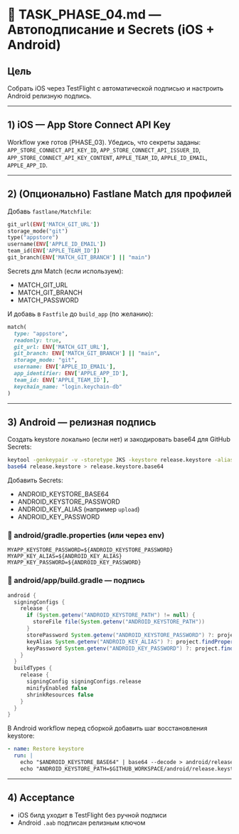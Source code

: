 # 🧩 TASK_PHASE_04.md — Автоподписание и Secrets (iOS + Android)
## Цель
Собрать iOS через TestFlight с автоматической подписью и настроить Android релизную подпись.

---

## 1) iOS — App Store Connect API Key
Workflow уже готов (PHASE_03). Убедись, что секреты заданы:  
`APP_STORE_CONNECT_API_KEY_ID`, `APP_STORE_CONNECT_API_ISSUER_ID`, `APP_STORE_CONNECT_API_KEY_CONTENT`, `APPLE_TEAM_ID`, `APPLE_ID_EMAIL`, `APPLE_APP_ID`.

---

## 2) (Опционально) Fastlane Match для профилей
Добавь `fastlane/Matchfile`:
```ruby
git_url(ENV['MATCH_GIT_URL'])
storage_mode("git")
type("appstore")
username(ENV['APPLE_ID_EMAIL'])
team_id(ENV['APPLE_TEAM_ID'])
git_branch(ENV['MATCH_GIT_BRANCH'] || "main")
```
Secrets для Match (если используем):
- MATCH_GIT_URL
- MATCH_GIT_BRANCH
- MATCH_PASSWORD

И добавь в `Fastfile` до `build_app` (по желанию):
```ruby
match(
  type: "appstore",
  readonly: true,
  git_url: ENV['MATCH_GIT_URL'],
  git_branch: ENV['MATCH_GIT_BRANCH'] || "main",
  storage_mode: "git",
  username: ENV['APPLE_ID_EMAIL'],
  app_identifier: ENV['APPLE_APP_ID'],
  team_id: ENV['APPLE_TEAM_ID'],
  keychain_name: "login.keychain-db"
)
```

---

## 3) Android — релизная подпись
Создать keystore локально (если нет) и закодировать base64 для GitHub Secrets:

```bash
keytool -genkeypair -v -storetype JKS -keystore release.keystore -alias upload -keyalg RSA -keysize 2048 -validity 36500
base64 release.keystore > release.keystore.base64
```

Добавить Secrets:
- ANDROID_KEYSTORE_BASE64
- ANDROID_KEYSTORE_PASSWORD
- ANDROID_KEY_ALIAS (например `upload`)
- ANDROID_KEY_PASSWORD

### 📄 android/gradle.properties (или через env)
```
MYAPP_KEYSTORE_PASSWORD=${ANDROID_KEYSTORE_PASSWORD}
MYAPP_KEY_ALIAS=${ANDROID_KEY_ALIAS}
MYAPP_KEY_PASSWORD=${ANDROID_KEY_PASSWORD}
```

### 📄 android/app/build.gradle — подпись
```gradle
android {
  signingConfigs {
    release {
      if (System.getenv("ANDROID_KEYSTORE_PATH") != null) {
        storeFile file(System.getenv("ANDROID_KEYSTORE_PATH"))
      }
      storePassword System.getenv("ANDROID_KEYSTORE_PASSWORD") ?: project.findProperty("MYAPP_KEYSTORE_PASSWORD")
      keyAlias System.getenv("ANDROID_KEY_ALIAS") ?: project.findProperty("MYAPP_KEY_ALIAS")
      keyPassword System.getenv("ANDROID_KEY_PASSWORD") ?: project.findProperty("MYAPP_KEY_PASSWORD")
    }
  }
  buildTypes {
    release {
      signingConfig signingConfigs.release
      minifyEnabled false
      shrinkResources false
    }
  }
}
```

В Android workflow перед сборкой добавить шаг восстановления keystore:
```yaml
- name: Restore keystore
  run: |
    echo "$ANDROID_KEYSTORE_BASE64" | base64 --decode > android/release.keystore
    echo "ANDROID_KEYSTORE_PATH=$GITHUB_WORKSPACE/android/release.keystore" >> $GITHUB_ENV
```

---

## 4) Acceptance
- iOS билд уходит в TestFlight без ручной подписи
- Android `.aab` подписан релизным ключом
